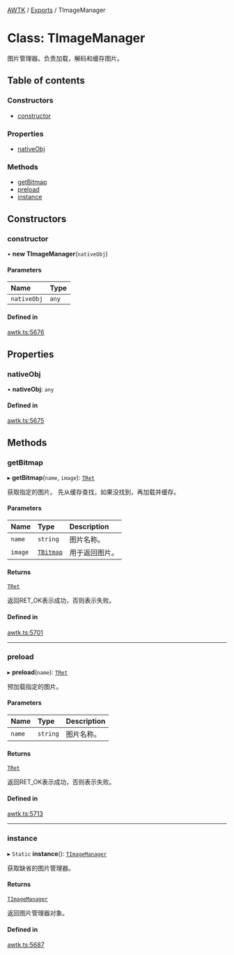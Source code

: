 [AWTK](../README.md) / [Exports](../modules.md) / TImageManager

# Class: TImageManager

图片管理器。负责加载，解码和缓存图片。

## Table of contents

### Constructors

- [constructor](TImageManager.md#constructor)

### Properties

- [nativeObj](TImageManager.md#nativeobj)

### Methods

- [getBitmap](TImageManager.md#getbitmap)
- [preload](TImageManager.md#preload)
- [instance](TImageManager.md#instance)

## Constructors

### constructor

• **new TImageManager**(`nativeObj`)

#### Parameters

| Name | Type |
| :------ | :------ |
| `nativeObj` | `any` |

#### Defined in

[awtk.ts:5676](https://github.com/zlgopen/awtk-binding/blob/25012c6/tools/code_gen/js/output/awtk.ts#L5676)

## Properties

### nativeObj

• **nativeObj**: `any`

#### Defined in

[awtk.ts:5675](https://github.com/zlgopen/awtk-binding/blob/25012c6/tools/code_gen/js/output/awtk.ts#L5675)

## Methods

### getBitmap

▸ **getBitmap**(`name`, `image`): [`TRet`](../enums/TRet.md)

获取指定的图片。
先从缓存查找，如果没找到，再加载并缓存。

#### Parameters

| Name | Type | Description |
| :------ | :------ | :------ |
| `name` | `string` | 图片名称。 |
| `image` | [`TBitmap`](TBitmap.md) | 用于返回图片。 |

#### Returns

[`TRet`](../enums/TRet.md)

返回RET_OK表示成功，否则表示失败。

#### Defined in

[awtk.ts:5701](https://github.com/zlgopen/awtk-binding/blob/25012c6/tools/code_gen/js/output/awtk.ts#L5701)

___

### preload

▸ **preload**(`name`): [`TRet`](../enums/TRet.md)

预加载指定的图片。

#### Parameters

| Name | Type | Description |
| :------ | :------ | :------ |
| `name` | `string` | 图片名称。 |

#### Returns

[`TRet`](../enums/TRet.md)

返回RET_OK表示成功，否则表示失败。

#### Defined in

[awtk.ts:5713](https://github.com/zlgopen/awtk-binding/blob/25012c6/tools/code_gen/js/output/awtk.ts#L5713)

___

### instance

▸ `Static` **instance**(): [`TImageManager`](TImageManager.md)

获取缺省的图片管理器。

#### Returns

[`TImageManager`](TImageManager.md)

返回图片管理器对象。

#### Defined in

[awtk.ts:5687](https://github.com/zlgopen/awtk-binding/blob/25012c6/tools/code_gen/js/output/awtk.ts#L5687)

